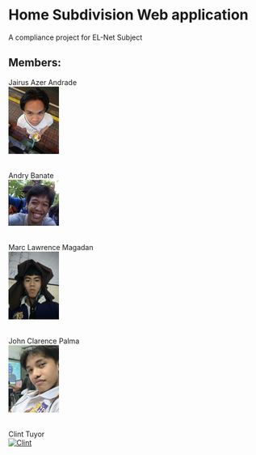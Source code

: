 # Home Subdivision Web application

A compliance project for EL-Net Subject

## Members:
Jairus Azer Andrade<br>
<a href="https://www.facebook.com/jairus.a.andrade">
    <img src="https://github.com/1mRen/Home_Subdiv_Web/blob/master/README.assets/IMG_20241220_211206_005.jpg" alt="Jairus" style="width: 100px; height: auto;">
</a> 

<br>Andry  Banate<br>
<a href="https://www.facebook.com/xxyawzx">
    <img src="https://github.com/1mRen/Home_Subdiv_Web/blob/master/README.assets/Screenshot%202025-02-02%20145644.jpg" alt="Andry" style="width: 100px; height: auto;">
</a> 

<br>Marc Lawrence Magadan<br>
<a href="https://www.facebook.com/idzty">
    <img src="https://github.com/1mRen/Home_Subdiv_Web/blob/master/README.assets/IMG_20250131_184211_014.jpg" alt="Marc" style="width: 100px; height: auto;">
</a> 

<br>John Clarence Palma<br>
<a href="https://www.facebook.com/profile.php?id=100008272907321">
    <img src="https://github.com/1mRen/Home_Subdiv_Web/blob/master/README.assets/received_513237898314227.jpeg" alt="Clarence" style="width: 100px; height: auto;">
</a> 

<br>Clint Tuyor<br>
<a href="https://www.facebook.com/ClintTuyor21">
    <img src="https://github.com/1mRen/Home_Subdiv_Web/blob/master/README.assets/IMG_20250116_152418_277.jpg" alt="Clint" style="width: 100px; height: auto;">
</a> 
